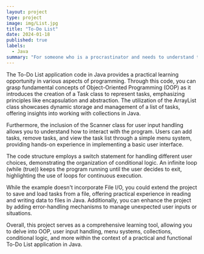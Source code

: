 ```yaml
---
layout: project
type: project
image: img/List.jpg
title: "To-Do List"
date: 2024-01-18
published: true
labels:
  - Java
summary: "For someone who is a procrastinator and needs to understand their are things to do."
---
```


The To-Do List application code in Java provides a practical learning opportunity in various aspects of programming. Through this code, you can grasp fundamental concepts of Object-Oriented Programming (OOP) as it introduces the creation of a Task class to represent tasks, emphasizing principles like encapsulation and abstraction. The utilization of the ArrayList class showcases dynamic storage and management of a list of tasks, offering insights into working with collections in Java.

Furthermore, the inclusion of the Scanner class for user input handling allows you to understand how to interact with the program. Users can add tasks, remove tasks, and view the task list through a simple menu system, providing hands-on experience in implementing a basic user interface.

The code structure employs a switch statement for handling different user choices, demonstrating the organization of conditional logic. An infinite loop (while (true)) keeps the program running until the user decides to exit, highlighting the use of loops for continuous execution.

While the example doesn't incorporate File I/O, you could extend the project to save and load tasks from a file, offering practical experience in reading and writing data to files in Java. Additionally, you can enhance the project by adding error-handling mechanisms to manage unexpected user inputs or situations.

Overall, this project serves as a comprehensive learning tool, allowing you to delve into OOP, user input handling, menu systems, collections, conditional logic, and more within the context of a practical and functional To-Do List application in Java.
